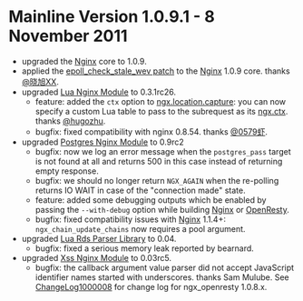 <!---
    @title         ChangeLog 1.0.9
    @creator       Yichun Zhang
    @created       2011-11-08 01:01 GMT
    @modifier      Yichun Zhang
    @modifier_link yichun-zhang
    @modified      2011-11-08 01:20 GMT
    @changes       9
--->


#  Mainline Version 1.0.9.1 - 8 November 2011
* upgraded the [Nginx](nginx.html) core to 1.0.9.
* applied the [epoll_check_stale_wev patch](http://mailman.nginx.org/pipermail/nginx-devel/2011-November/001408.html) to
the [Nginx](nginx.html) 1.0.9 core. thanks [@晓旭XX](http://weibo.com/u/1878897190).
* upgraded [Lua Nginx Module](lua-nginx-module.html) to 0.3.1rc26.
    * feature: added the `ctx` option to [ngx.location.capture](http://wiki.nginx.org/HttpLuaModule#ngx.location.capture): you can now specify a custom Lua table to pass to the subrequest as its [ngx.ctx](http://wiki.nginx.org/HttpLuaModule#ngx.ctx). thanks [@hugozhu](http://weibo.com/hugozhu).
    * bugfix: fixed compatibility with nginx 0.8.54. thanks [@0579虾](http://weibo.com/shrimp0597).
* upgraded [Postgres Nginx Module](postgres-nginx-module.html) to 0.9rc2
    * bugfix: now we log an error message when the `postgres_pass` target is not found at all and returns 500 in this case instead of returning empty response.
    *  bugfix: we should no longer return `NGX_AGAIN` when the re-polling returns IO WAIT in case of the "connection made" state.
    * feature: added some debugging outputs which be enabled by passing the `--with-debug` option while building [Nginx](nginx.html) or [OpenResty](openresty.html).
    * bugfix: fixed compatibility issues with [Nginx](nginx.html) 1.1.4+: `ngx_chain_update_chains` now requires a pool argument.
* upgraded [Lua Rds Parser Library](lua-rds-parser-library.html) to 0.04.
    * bugfix: fixed a serious memory leak reported by bearnard.
* upgraded [Xss Nginx Module](xss-nginx-module.html) to 0.03rc5.
    * bugfix: the callback argument value parser did not accept JavaScript identifier names started with underscores. thanks Sam Mulube.
See [ChangeLog1000008](changelog-1000008.html) for change log for ngx_openresty 1.0.8.x.
